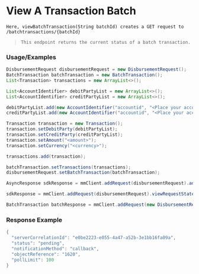 # View A Transaction Batch

`Here, viewBatchTransaction(String batchId) creates a GET request to /batchtransactions/{batchId}`

> `This endpoint returns the current status of a batch transaction.`

### Usage/Examples

```java
DisbursementRequest disbursementRequest = new DisbursementRequest();
BatchTransaction batchTransaction = new BatchTransaction();
List<Transaction> transactions = new ArrayList<>();

List<AccountIdentifier> debitPartyList = new ArrayList<>();
List<AccountIdentifier> creditPartyList = new ArrayList<>();

debitPartyList.add(new AccountIdentifier("accountid", "<Place your account id of debit party here>"));
creditPartyList.add(new AccountIdentifier("accountid", "<Place your account id of credit party here>"));

Transaction transaction = new Transaction();
transaction.setDebitParty(debitPartyList);
transaction.setCreditParty(creditPartyList);
transaction.setAmount("<amount>");
transaction.setCurrency("<currency>");

transactions.add(transaction);

batchTransaction.setTransactions(transactions);
disbursementRequest.setBatchTransaction(batchTransaction);

AsyncResponse sdkResponse = mmClient.addRequest(disbursementRequest).addCallBack("<Place your callback URL>").createBatchTransaction();

sdkResponse = mmClient.addRequest(disbursementRequest).viewRequestState(sdkResponse.getServerCorrelationId());

BatchTransaction batchResponse = mmClient.addRequest(new DisbursementRequest()).viewBatchTransaction("<object reference>");
``` 

### Response Example

```java
{
  "serverCorrelationId": "e0be2223-e055-4a47-a52b-3e1bb16fa09a",
  "status": "pending",
  "notificationMethod": "callback",
  "objectReference": "1620",
  "pollLimit": 100
}
```